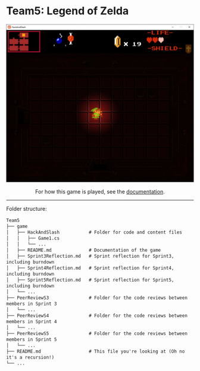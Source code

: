 # Team5: Legend of Zelda

<p align="center"><img src="https://github.com/Mrakuzic4/Team5/blob/main/game/hEyfU35.png" width="512" /></p>

<p align="center">
For how this game is played, see the <a href="https://github.com/Mrakuzic4/Team5/blob/main/game/README.md">documentation</a>. 
</p>

-------------------------------------------------------

Folder structure: 

```
Team5
├── game
│   ├── HackAndSlash           # Folder for code and content files
│   │   ├── Game1.cs
│   │   └── ...
│   ├── README.md              # Documentation of the game 
│   ├── Sprint3Reflection.md   # Sprint reflection for Sprint3, including burndown 
│   ├── Sprint4Reflection.md   # Sprint reflection for Sprint4, including burndown 
│   ├── Sprint5Reflection.md   # Sprint reflection for Sprint5, including burndown 
│   └── ...
├── PeerReviewS3               # Folder for the code reviews between members in Sprint 3 
│   └── ...
├── PeerReviewS4               # Folder for the code reviews between members in Sprint 4
│   └── ...
├── PeerReviewS5               # Folder for the code reviews between members in Sprint 5
│   └── ...
├── README.md                  # This file you're looking at (Oh no it's a recursion!)
└── ...
```

